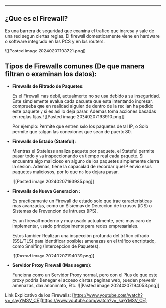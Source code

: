 
---
## ¿Que es el Firewall?

Es una barrera de seguridad que examina el trafico que ingresa y sale de una red segun ciertas reglas. El firewall domesticamente viene en hardware o software integrado en las PCS y en los routers.

![[Pasted image 20240207193721.png]]

## Tipos de Firewalls comunes (De que manera filtran o examinan los datos):

- **Firewalls de Filtrado de Paquetes:**
    
    Es el Firewall mas debil, actualmente no se usa debido a su inseguridad. Este simplemente evalua cada paquete que esta intentando ingresar, comprueba que en realidad alguien de dentro de la red lan ha pedido este paquete y si es asi lo deja pasar. Ademas toma acciones basadas en reglas fijas.
	   ![[Pasted image 20240207193910.png]]
    
    Por ejemplo: Permite que entren solo los paquetes de tal IP, o Solo permite que salgan las conexiones que sean de puerto 80.
    
- **Firewalls de Estado (Stateful):**
    
    Mientras el Stateless analiza paquete por paquete, el Stateful permite pasar todo y va inspeccionando en tiempo real cada paquete. Si encuentra algo malicioso en alguno de los paquetes simplemente cierra la sesion. Ademas, tiene la capacidad de recordar que IP envio esos paquetes maliciosos, por lo que no los dejara pasar.
	
	 ![[Pasted image 20240207193935.png]]
    
   
- **Firewalls de Nueva Generacion :**
    
    Es practicamente un Firewall de estado solo que trae caracteristicas mas avanzadas, como un Sistemas de Deteccion de Intrusos (IDS) o Sistemas de Prevencion de Intrusos (IPS).
    
    Es un firewall moderno y muy usado actualmente, pero mas caro de implementar, usado principalmente para redes empresariales.
    
    Estos tambien Realizan una inspección profunda del tráfico cifrado (SSL/TLS) para identificar posibles amenazas en el tráfico encriptado, como Snnifing (Intercepcion de Paquetes).
     
     ![[Pasted image 20240207194039.png]]  
- **Servidor Proxy Firewall (Mas seguro):**
    
    Funciona como un Servidor Proxy normal, pero con el Plus de que este proxy podria Denegar el acceso ciertas paginas web, pueden prevenir amenazas, dan anonimato, Etc.
	 ![[Pasted image 20240207194053.png]]

Link Explicativo de los Firewalls:
[https://www.youtube.com/watch?v=_sayYMSV_CE](https://www.youtube.com/watch?v=_sayYMSV_CE)
